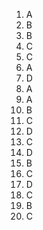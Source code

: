 1. A
2. B
3. B
4. C
5. C
6. A
7. D
8. A
9. A
10. B
11. C
12. D
13. C
14. D
15. B
16. C
17. D
18. C
19. B
20. C
